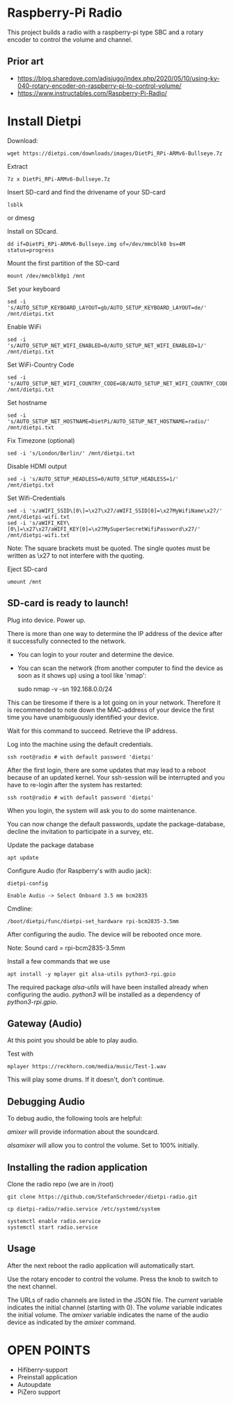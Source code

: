 # Raspberry-Pi Radio

This project builds a radio with a raspberry-pi type SBC and
a rotary encoder to  control the volume and channel.

## Prior art

- https://blog.sharedove.com/adisjugo/index.php/2020/05/10/using-ky-040-rotary-encoder-on-raspberry-pi-to-control-volume/
- https://www.instructables.com/Raspberry-Pi-Radio/

# Install Dietpi 

Download:

	wget https://dietpi.com/downloads/images/DietPi_RPi-ARMv6-Bullseye.7z

Extract

	7z x DietPi_RPi-ARMv6-Bullseye.7z

Insert SD-card and find the drivename of your SD-card

	lsblk
or
	dmesg

Install on SDcard. 

	dd if=DietPi_RPi-ARMv6-Bullseye.img of=/dev/mmcblk0 bs=4M status=progress

Mount the first partition of the SD-card

	mount /dev/mmcblk0p1 /mnt

Set your keyboard

	sed -i 's/AUTO_SETUP_KEYBOARD_LAYOUT=gb/AUTO_SETUP_KEYBOARD_LAYOUT=de/' /mnt/dietpi.txt

Enable WiFi

	sed -i 's/AUTO_SETUP_NET_WIFI_ENABLED=0/AUTO_SETUP_NET_WIFI_ENABLED=1/' /mnt/dietpi.txt

Set WiFi-Country Code

	sed -i 's/AUTO_SETUP_NET_WIFI_COUNTRY_CODE=GB/AUTO_SETUP_NET_WIFI_COUNTRY_CODE=DE/' /mnt/dietpi.txt

Set hostname

	sed -i 's/AUTO_SETUP_NET_HOSTNAME=DietPi/AUTO_SETUP_NET_HOSTNAME=radio/' /mnt/dietpi.txt

Fix Timezone (optional)

	sed -i 's/London/Berlin/' /mnt/dietpi.txt

Disable HDMI output

	sed -i 's/AUTO_SETUP_HEADLESS=0/AUTO_SETUP_HEADLESS=1/' /mnt/dietpi.txt

Set Wifi-Credentials

	sed -i 's/aWIFI_SSID\[0\]=\x27\x27/aWIFI_SSID[0]=\x27MyWifiName\x27/' /mnt/dietpi-wifi.txt
	sed -i 's/aWIFI_KEY\[0\]=\x27\x27/aWIFI_KEY[0]=\x27MySuperSecretWifiPassword\x27/' /mnt/dietpi-wifi.txt
	
Note: The square brackets must be quoted. The single quotes must be
written as \x27 to not interfere with the quoting.

Eject SD-card

	umount /mnt

## SD-card is ready to launch!

Plug into device. Power up.

There is more than one way to determine the IP address of the device after it successfully connected to the network.

- You can login to your router and determine the device.
- You can scan the network (from another computer to find the device as soon as it shows up) using a tool like 'nmap':

	sudo nmap -v -sn 192.168.0.0/24 

This can be tiresome if there is a lot going on in your network. Therefore it is recommended to note down the
MAC-address of your device the first time you have unambiguously identified your device.

Wait for this command to succeed. Retrieve the IP address.

Log into the machine using the default credentials.

	ssh root@radio # with default password 'dietpi'

After the first login, there are some updates that 
may lead to a reboot because of an updated kernel.
Your ssh-session will be interrupted and you have to re-login
after the system has restarted:

	ssh root@radio # with default password 'dietpi'

When you login, the system will ask you to do some maintenance.

You can now change the default passwords, update the package-database,
decline the invitation to participate in a survey, etc.

Update the package database

	apt update

Configure Audio (for Raspberry's with audio jack):

	dietpi-config

	Enable Audio -> Select Onboard 3.5 mm bcm2835

Cmdline:

	/boot/dietpi/func/dietpi-set_hardware rpi-bcm2835-3.5mm

After configuring the audio. The device will be rebooted once more.

Note: Sound card = rpi-bcm2835-3.5mm

Install a few commands that we use

	apt install -y mplayer git alsa-utils python3-rpi.gpio

The required package *alsa-utils* will have been installed already
when configuring the audio. *python3* will be installed as a
dependency of *python3-rpi.gpio*. 

## Gateway (Audio)

At this point you should be able to play audio.

Test with 

	mplayer https://reckhorn.com/media/music/Test-1.wav

This will play some drums. If it doesn't, don't continue.

## Debugging Audio

To debug audio, the following tools are helpful:

*amixer* will provide information about the soundcard.

*alsamixer* will allow you to control the volume. Set to 100% initially.

## Installing the radion application

Clone the radio repo (we are in /root)

	git clone https://github.com/StefanSchroeder/dietpi-radio.git

	cp dietpi-radio/radio.service /etc/systemd/system

	systemctl enable radio.service
	systemctl start radio.service

## Usage

After the next reboot the radio application will automatically start.

Use the rotary encoder to control the volume. Press the knob to switch
to the next channel.

The URLs of radio channels are listed in the JSON file.  The *current*
variable indicates the initial channel (starting with 0).  The
*volume* variable indicates the initial volume.  The *amixer* variable
indicates the name of the audio device as indicated by the *amixer*
command.

# OPEN POINTS

- Hifiberry-support
- Preinstall application
- Autoupdate
- PiZero support 

